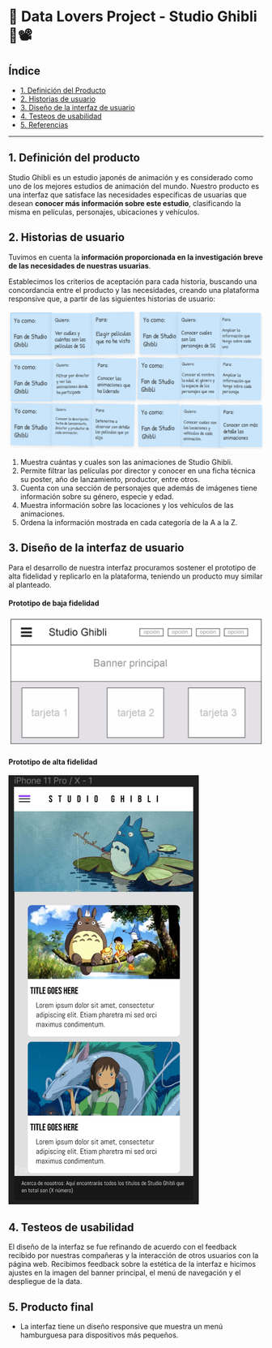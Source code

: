 #  🏯 Data Lovers Project - Studio Ghibli 🏯📽️

## Índice

* [1. Definición del Producto](#1-Definición-del-producto)
* [2. Historias de usuario](#2-Historias-de-usuario)
* [3. Diseño de la interfaz de usuario](#3-Diseño-de-la-interfaz-de-usuario)
* [4. Testeos de usabilidad](#4-Testeos-de-usabilidad)
* [5. Referencias](#5-Referencias)


***

## 1. Definición del producto

Studio Ghibli es un estudio japonés de animación y es considerado como uno de los mejores estudios de animación del mundo. Nuestro producto es una interfaz que satisface las necesidades específicas de usuarias que desean **conocer más información sobre este estudio**, clasificando la misma en películas, personajes, ubicaciones y vehículos.

## 2. Historias de usuario

Tuvimos en cuenta la **información proporcionada en la investigación breve de las necesidades de nuestras usuarias**.

Establecimos los criterios de aceptación para cada historia, buscando una concordancia entre el producto y las necesidades, creando una plataforma responsive que, a partir de las siguientes historias de usuario:

![.image](./historia-de-usuario-1.PNG)

1. Muestra cuántas y cuales son las animaciones de Studio Ghibli.
2. Permite filtrar las películas por director y conocer en una ficha técnica su poster, año de lanzamiento, productor, entre otros.
3. Cuenta con una sección de personajes que además de imágenes tiene información sobre su género, especie y edad.
4. Muestra información sobre las locaciones y los vehículos de las animaciones.
5. Ordena la información mostrada en cada categoría de la A a la Z.

## 3. Diseño de la interfaz de usuario

Para el desarrollo de nuestra interfaz procuramos sostener el prototipo de alta fidelidad y replicarlo en la plataforma, teniendo un producto muy similar al planteado.

#### Prototipo de baja fidelidad

![.image](./Baja-fidelidad.png)

#### Prototipo de alta fidelidad


![.image](./prototipo-alta-fidelidad-movil.PNG#center)



## 4. Testeos de usabilidad

El diseño de la interfaz se fue refinando de acuerdo con el feedback recibido por nuestras compañeras y la interacción de otros usuarios con la página web. Recibimos feedback sobre la estética de la interfaz e hicimos ajustes en la imagen del banner principal, el menú de navegación y el despliegue de la data.

## 5. Producto final

- La interfaz tiene un diseño responsive que muestra un menú hamburguesa para dispositivos más pequeños.  


